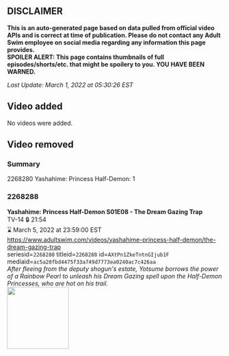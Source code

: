 ## DISCLAIMER
**This is an auto-generated page based on data pulled from official video APIs and is correct at time of publication. Please do not contact any Adult Swim employee on social media regarding any information this page provides.**  
**SPOILER ALERT: This page contains thumbnails of full episodes/shorts/etc. that might be spoilery to you. YOU HAVE BEEN WARNED.**  

_Last Update: March 1, 2022 at 05:30:26 EST_
## Video added
No videos were added.  
## Video removed
### Summary
2268280 Yashahime: Princess Half-Demon: 1  
### 2268288
**Yashahime: Princess Half-Demon S01E08 - The Dream Gazing Trap**  
TV-14 🔒 21:54  
⌛ March 5, 2022 at 23:59:00 EST  
https://www.adultswim.com/videos/yashahime-princess-half-demon/the-dream-gazing-trap  
seriesid=`2268280` titleid=`2268288` id=`AXtPn1ZkeTntnGIjub1F` mediaid=`ac5a20fbd4475f33a749d7773ea0240ac7c426aa`  
_After fleeing from the deputy shogun's estate, Yotsume borrows the power of a Rainbow Pearl to unleash his Dream Gazing spell upon the Half-Demon Princesses, who are hot on his trail._  
<a href="https://media.cdn.adultswim.com/uploads/20210820/thumbnails/2_218201111421-YashahimePrincessHalfDemon_108_TheDreamGazingTrap.png"><img src="https://media.cdn.adultswim.com/uploads/20210820/thumbnails/2_218201111421-YashahimePrincessHalfDemon_108_TheDreamGazingTrap.png" height="144px" /></a>
